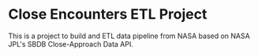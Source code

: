 # Close Encounters ETL Project

This is a project to build and ETL data pipeline from NASA based on NASA JPL's SBDB Close-Approach Data API.